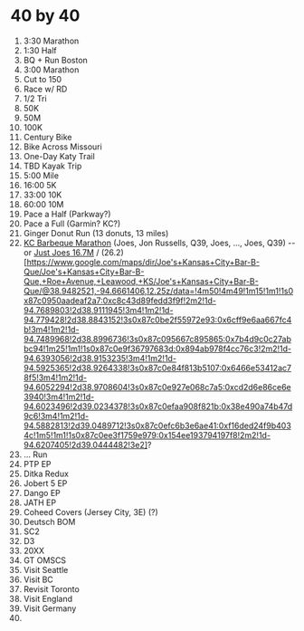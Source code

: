 
# 40 by 40

1. 3:30 Marathon
2. 1:30 Half
3. BQ + Run Boston
4. 3:00 Marathon
5. Cut to 150
6. Race  w/ RD
7. 1/2 Tri
8. 50K
9. 50M
10. 100K
11. Century Bike
12. Bike Across Missouri
13. One-Day Katy Trail
14. TBD Kayak Trip
15. 5:00 Mile
16. 16:00 5K
17. 33:00 10K
18. 60:00 10M
19. Pace a Half (Parkway?)
20. Pace a Full (Garmin? KC?)
21. Ginger Donut Run (13 donuts, 13 miles)
22. [KC Barbeque Marathon](https://www.google.com/maps/dir/Joe's+Kansas+City+Bar-B-Que,+5267,+11950+S+Strang+Line+Rd,+Olathe,+KS+66062/Jon+Russell's+Barbeque,+West+135th+Street,+Overland+Park,+KS/Q39+South,+Antioch+Road,+Overland+Park,+KS/Joe's+Kansas+City+Bar-B-Que,+Roe+Avenue,+Leawood,+KS/Joe's+Kansas+City+Bar-B-Que,+3002+West+47th+Avenue,+Kansas+City,+KS+66103/Q39+-+Midtown,+West+39th+Street,+Kansas+City,+MO/@38.9705631,-94.754499,12z/data=!3m1!4b1!4m38!4m37!1m5!1m1!1s0x87c0950aadeaf2a7:0xc8c43d89fedd3f9f!2m2!1d-94.7689803!2d38.9111945!1m5!1m1!1s0x87c0c016f3969b53:0x752f6d0da9d479f1!2m2!1d-94.7251156!2d38.8842784!1m5!1m1!1s0x87c0ea562335f9d1:0x97e1c083d73220a6!2m2!1d-94.68575!2d38.928832!1m5!1m1!1s0x87c0e9f36797683d:0x894ab978f4cc76c3!2m2!1d-94.6393056!2d38.9153235!1m5!1m1!1s0x87c0ee3f1759e979:0x154ee193794197f8!2m2!1d-94.6207405!2d39.0444482!1m5!1m1!1s0x87c0efd167718de7:0x4c64d0cfda5f13ed!2m2!1d-94.598208!2d39.0574149!3e2) (Joes, Jon Russells, Q39, Joes, ..., Joes, Q39) -- or [Just Joes 16.7M](https://www.google.com/maps/dir/Joe's+Kansas+City+Bar-B-Que,+5267,+11950+S+Strang+Line+Rd,+Olathe,+KS+66062/Joe's+Kansas+City+Bar-B-Que,+Roe+Avenue,+Leawood,+KS/Joe's+Kansas+City+Bar-B-Que,+3002+West+47th+Avenue,+Kansas+City,+KS+66103/@38.9773478,-94.7650685,12z/data=!3m1!4b1!4m20!4m19!1m5!1m1!1s0x87c0950aadeaf2a7:0xc8c43d89fedd3f9f!2m2!1d-94.7689803!2d38.9111945!1m5!1m1!1s0x87c0e9f36797683d:0x894ab978f4cc76c3!2m2!1d-94.6393056!2d38.9153235!1m5!1m1!1s0x87c0ee3f1759e979:0x154ee193794197f8!2m2!1d-94.6207405!2d39.0444482!3e2) / (26.2)[https://www.google.com/maps/dir/Joe's+Kansas+City+Bar-B-Que/Joe's+Kansas+City+Bar-B-Que,+Roe+Avenue,+Leawood,+KS/Joe's+Kansas+City+Bar-B-Que/@38.9482521,-94.6661406,12.25z/data=!4m50!4m49!1m15!1m1!1s0x87c0950aadeaf2a7:0xc8c43d89fedd3f9f!2m2!1d-94.7689803!2d38.9111945!3m4!1m2!1d-94.779428!2d38.8843152!3s0x87c0be2f55972e93:0x6cff9e6aa667fc4b!3m4!1m2!1d-94.7489968!2d38.8996736!3s0x87c095667c895865:0x7b4d9c0c27abbc94!1m25!1m1!1s0x87c0e9f36797683d:0x894ab978f4cc76c3!2m2!1d-94.6393056!2d38.9153235!3m4!1m2!1d-94.5925365!2d38.9264338!3s0x87c0e84f813b5107:0x6466e53412ac78f5!3m4!1m2!1d-94.6052294!2d38.9708604!3s0x87c0e927e068c7a5:0xcd2d6e86ce6e3940!3m4!1m2!1d-94.6023496!2d39.0234378!3s0x87c0efaa908f821b:0x38e490a74b47d9c6!3m4!1m2!1d-94.5882813!2d39.0489712!3s0x87c0efc6b3e6ae41:0xf16ded24f9b4034c!1m5!1m1!1s0x87c0ee3f1759e979:0x154ee193794197f8!2m2!1d-94.6207405!2d39.0444482!3e2]?
23. ... Run
24. PTP EP
25. Ditka Redux
26. Jobert 5 EP
27. Dango EP
28. JATH EP
29. Coheed Covers (Jersey City, 3E) (?)
30. Deutsch BOM
31. SC2
32. D3
33. 20XX
34. GT OMSCS
35. Visit Seattle
36. Visit BC
37. Revisit Toronto
38. Visit England
39. Visit Germany
40. 
